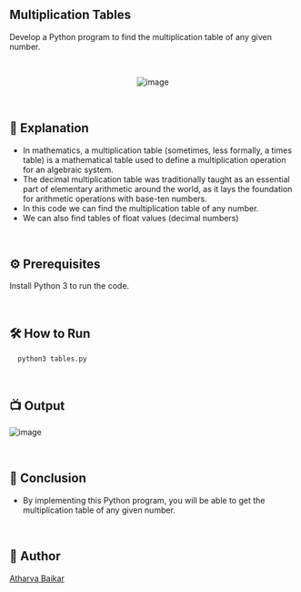 
## Multiplication Tables

Develop a Python program to find the multiplication table of any given number.

<br>

<p align="center">
  <img src="https://github.com/DarkGuardian641/Python-Mini-Projects/assets/91188597/61bd892c-ac3e-488b-bf45-fdc0cfed543a" alt="image">
</p>

<br>

## 🌟 Explanation

- In mathematics, a multiplication table (sometimes, less formally, a times table) is a mathematical table used to define a multiplication operation for an algebraic system.
- The decimal multiplication table was traditionally taught as an essential part of elementary arithmetic around the world, as it lays the foundation for arithmetic operations with base-ten numbers.
- In this code we can find the multiplication table of any number.
- We can also find tables of float values (decimal numbers)

<br>

## ⚙️ Prerequisites

Install Python 3 to run the code.

<br>

## 🛠️ How to Run

```python3
  python3 tables.py
```

<br>

## 📺 Output

![image](https://github.com/DarkGuardian641/Python-Mini-Projects/assets/91188597/86cc0fef-c567-4341-9b49-1abdc4744ad0)

<br>

## 📜 Conclusion

- By implementing this Python program, you will be able to get the multiplication table of any given number.

<br>

## 🤖 Author
[Atharva Baikar](https://github.com/DarkGuardian641)

